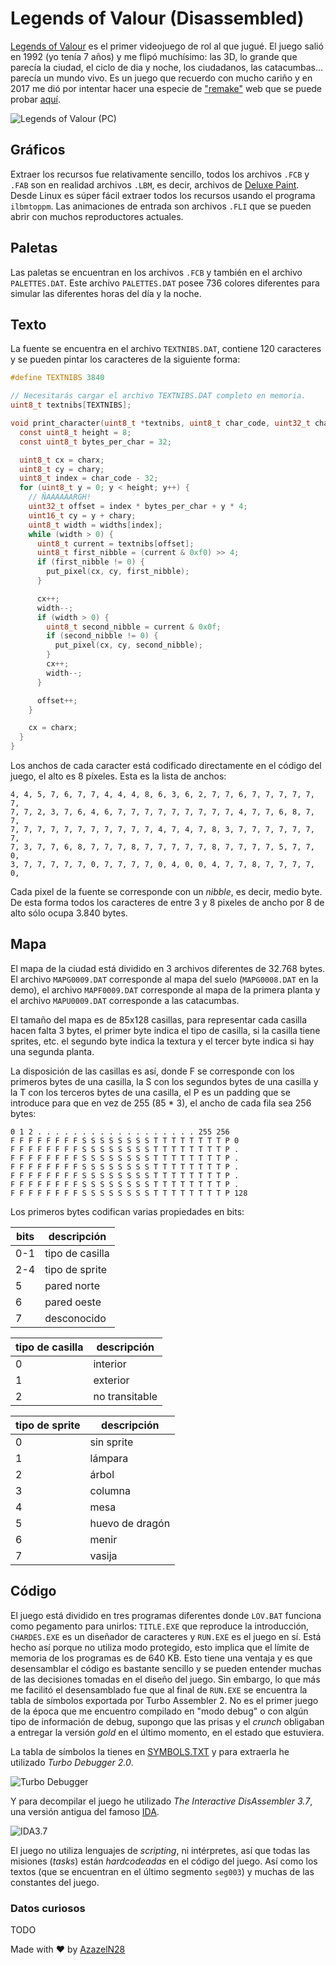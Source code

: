 # Legends of Valour (Disassembled)

[Legends of Valour](https://es.wikipedia.org/wiki/Legends_of_Valour) es el primer videojuego de rol al que jugué. El juego salió en 1992 (yo tenía 7 años) y me flipó muchísimo: las 3D, lo grande que parecía la ciudad, el ciclo de dia y noche, los ciudadanos, las catacumbas... parecía un mundo vivo. Es un juego que recuerdo con mucho cariño y en 2017 me dió por intentar hacer una especie de ["remake"](https://github.com/AzazelN28/lov) web que se puede probar [aquí](https://azazeln28.com/games/lov/).

![Legends of Valour (PC)](images/run_003.png)

## Gráficos

Extraer los recursos fue relativamente sencillo, todos los archivos `.FCB` y `.FAB` son en realidad archivos `.LBM`, es decir, archivos de [Deluxe Paint](https://es.wikipedia.org/wiki/Deluxe_Paint). Desde Linux es súper fácil extraer todos los recursos usando el programa `ilbmtoppm`. Las animaciones de entrada son archivos `.FLI` que se pueden abrir con muchos reproductores actuales.

## Paletas

Las paletas se encuentran en los archivos `.FCB` y también en el archivo `PALETTES.DAT`. Este archivo `PALETTES.DAT` posee 736 colores diferentes para simular las diferentes horas del día y la noche.

## Texto

La fuente se encuentra en el archivo `TEXTNIBS.DAT`, contiene 120 caracteres y se pueden pintar los caracteres de la siguiente forma:

```c
#define TEXTNIBS 3840

// Necesitarás cargar el archivo TEXTNIBS.DAT completo en memoria.
uint8_t textnibs[TEXTNIBS];

void print_character(uint8_t *textnibs, uint8_t char_code, uint32_t charx, uint32_t chary) {
  const uint8_t height = 8;
  const uint8_t bytes_per_char = 32;

  uint8_t cx = charx;
  uint8_t cy = chary;
  uint8_t index = char_code - 32;
  for (uint8_t y = 0; y < height; y++) {
    // ÑAAAAAARGH!
    uint32_t offset = index * bytes_per_char + y * 4;
    uint16_t cy = y + chary;
    uint8_t width = widths[index];
    while (width > 0) {
      uint8_t current = textnibs[offset];
      uint8_t first_nibble = (current & 0xf0) >> 4;
      if (first_nibble != 0) {
        put_pixel(cx, cy, first_nibble);
      }

      cx++;
      width--;
      if (width > 0) {
        uint8_t second_nibble = current & 0x0f;
        if (second_nibble != 0) {
          put_pixel(cx, cy, second_nibble);
        }
        cx++;
        width--;
      }

      offset++;
    }

    cx = charx;
  }
}
```

Los anchos de cada caracter está codificado directamente en el código del juego, el alto es 8 píxeles. Esta es la lista de anchos:

```
4, 4, 5, 7, 6, 7, 7, 4, 4, 4, 8, 6, 3, 6, 2, 7, 7, 6, 7, 7, 7, 7, 7, 7,
7, 7, 2, 3, 7, 6, 4, 6, 7, 7, 7, 7, 7, 7, 7, 7, 7, 4, 7, 7, 6, 8, 7, 7,
7, 7, 7, 7, 7, 7, 7, 7, 7, 7, 7, 4, 7, 4, 7, 8, 3, 7, 7, 7, 7, 7, 7, 7,
7, 3, 7, 7, 6, 8, 7, 7, 7, 8, 7, 7, 7, 7, 7, 8, 7, 7, 7, 7, 5, 7, 7, 0,
3, 7, 7, 7, 7, 7, 0, 7, 7, 7, 7, 0, 4, 0, 0, 4, 7, 7, 8, 7, 7, 7, 7, 0,
```

Cada pixel de la fuente se corresponde con un _nibble_, es decir, medio byte. De esta forma todos los caracteres de entre 3 y 8 pixeles de ancho por 8 de alto sólo ocupa 3.840 bytes.

## Mapa

El mapa de la ciudad está dividido en 3 archivos diferentes de 32.768 bytes. El archivo `MAPG0009.DAT` corresponde al mapa del suelo (`MAPG0008.DAT` en la demo), el archivo `MAPF0009.DAT` corresponde al mapa de la primera planta y el archivo `MAPU0009.DAT` corresponde a las catacumbas.

El tamaño del mapa es de 85x128 casillas, para representar cada casilla hacen falta 3 bytes, el primer byte indica el tipo de casilla, si la casilla tiene sprites, etc. el segundo byte indica la textura y el tercer byte indica si hay una segunda planta.

La disposición de las casillas es así, donde F se corresponde con los primeros bytes de una casilla, la S con los segundos bytes de una casilla y la T con los terceros bytes de una casilla, el P es un padding que se introduce para que en vez de 255 (85 * 3), el ancho de cada fila sea 256 bytes:

```
0 1 2 . . . . . . . . . . . . . . . . . . 255 256
F F F F F F F F S S S S S S S S T T T T T T T T P 0
F F F F F F F F S S S S S S S S T T T T T T T T P .
F F F F F F F F S S S S S S S S T T T T T T T T P .
F F F F F F F F S S S S S S S S T T T T T T T T P .
F F F F F F F F S S S S S S S S T T T T T T T T P .
F F F F F F F F S S S S S S S S T T T T T T T T P .
F F F F F F F F S S S S S S S S T T T T T T T T P 128
```

Los primeros bytes codifican varias propiedades en bits:

| bits | descripción          |
|------|----------------------|
| 0-1  | tipo de casilla      |
| 2-4  | tipo de sprite       |
| 5    | pared norte          |
| 6    | pared oeste          |
| 7    | desconocido          |

| tipo de casilla | descripción         |
|-----------------|---------------------|
| 0               | interior            |
| 1               | exterior            |
| 2               | no transitable      |

| tipo de sprite  | descripción         |
|-----------------|---------------------|
| 0               | sin sprite          |
| 1               | lámpara             |
| 2               | árbol               |
| 3               | columna             |
| 4               | mesa                |
| 5               | huevo de dragón     |
| 6               | menir               |
| 7               | vasija              |

## Código

El juego está dividido en tres programas diferentes donde `LOV.BAT` funciona como pegamento para unirlos: `TITLE.EXE` que reproduce la introducción, `CHARDES.EXE` es un diseñador de caracteres y `RUN.EXE` es el juego en sí. Está hecho así porque no utiliza modo protegido, esto implica que el límite de memoria de los programas es de 640 KB. Esto tiene una ventaja y es que desensamblar el código es bastante sencillo y se pueden entender muchas de las decisiones tomadas en el diseño del juego. Sin embargo, lo que más me facilitó el desensamblado fue que al final de `RUN.EXE` se encuentra la tabla de símbolos exportada por Turbo Assembler 2. No es el primer juego de la época que me encuentro compilado en "modo debug" o con algún tipo de información de debug, supongo que las prisas y el _crunch_ obligaban a entregar la versión _gold_ en el último momento, en el estado que estuviera.

La tabla de símbolos la tienes en [SYMBOLS.TXT](src/game/SYMBOLS.TXT) y para extraerla he utilizado _Turbo Debugger 2.0_.

![Turbo Debugger](images/run_000.png)

Y para decompilar el juego he utilizado _The Interactive DisAssembler 3.7_, una versión antigua del famoso [IDA](https://hex-rays.com/ida-free/).

![IDA3.7](images/ida_000.png)

El juego no utiliza lenguajes de _scripting_, ni intérpretes, así que todas las misiones (_tasks_) están _hardcodeadas_ en el código del juego. Así como los textos (que se encuentran en el último segmento `seg003`) y muchas de las constantes del juego.

### Datos curiosos

TODO


Made with :heart: by [AzazelN28](https://github.com/AzazelN28)
